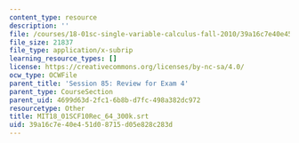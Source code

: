 ```yaml
---
content_type: resource
description: ''
file: /courses/18-01sc-single-variable-calculus-fall-2010/39a16c7e40e451d08715d05e828c283d_MIT18_01SCF10Rec_64_300k.vtt
file_size: 21837
file_type: application/x-subrip
learning_resource_types: []
license: https://creativecommons.org/licenses/by-nc-sa/4.0/
ocw_type: OCWFile
parent_title: 'Session 85: Review for Exam 4'
parent_type: CourseSection
parent_uid: 4699d63d-2fc1-6b8b-d7fc-498a382dc972
resourcetype: Other
title: MIT18_01SCF10Rec_64_300k.srt
uid: 39a16c7e-40e4-51d0-8715-d05e828c283d
---
```

